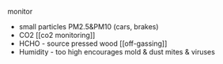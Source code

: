 monitor 
- small particles PM2.5&PM10 (cars, brakes)
- CO2 [[co2 monitoring]]
- HCHO - source pressed wood [[off-gassing]]
- Humidity - too high encourages mold & dust mites & viruses